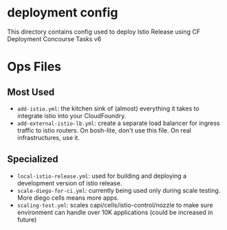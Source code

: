 # deployment config

This directory contains config used to deploy Istio Release using CF Deployment Concourse Tasks v6

# Ops Files

## Most Used
- `add-istio.yml`: the kitchen sink of (almost) everything it takes to integrate istio into your CloudFoundry.
- `add-external-istio-lb.yml`: create a separate load balancer for ingress traffic to istio routers.  On bosh-lite, don't use this file.  On real infrastructures, use it.

## Specialized
- `local-istio-release.yml`: used for building and deploying a development version of istio release.
- `scale-diego-for-ci.yml`: currently being used only during scale testing. More diego cells means more apps.
- `scaling-test.yml`: scales capi/cells/istio-control/nozzle to make sure environment can handle over 10K applications (could be increased in future)
